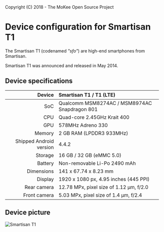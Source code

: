 Copyright (C) 2018 - The MoKee Open Source Project

Device configuration for Smartisan T1
==============

The Smartisan T1 (codenamed _"sfo"_) are high-end smartphones from Smartisan.

Smartisan T1 was announced and released in May 2014.

## Device specifications

| Device       | Smartisan T1 / T1 (LTE)                        |
| -----------: | :--------------------------------------------- |
| SoC          | Qualcomm MSM8274AC / MSM8974AC Snapdragon 801  |
| CPU          | Quad-core 2.45GHz Krait 400                    |
| GPU          | 578MHz Adreno 330                              |
| Memory       | 2 GB RAM (LPDDR3 933MHz)                       |
| Shipped Android version | 4.4.2                               |
| Storage      | 16 GB / 32 GB (eMMC 5.0)                       |
| Battery      | Non-removable Li-Po 2490 mAh                   |
| Dimensions   | 141 x 67.74 x 8.23 mm                          |
| Display      | 1920 x 1080 px, 4.95 inches (445 PPI)          |
| Rear camera  | 12.78 MPx, pixel size of 1.12 μm, f/2.0        |
| Front camera | 5.03 MPx, pixel size of 1.4 μm, f/2.4          |

## Device picture

![Smartisan T1](https://static.smartisanos.cn/common/pr/thumb-img/smartisan-black/cn/01.jpg "Smartisan T1")
